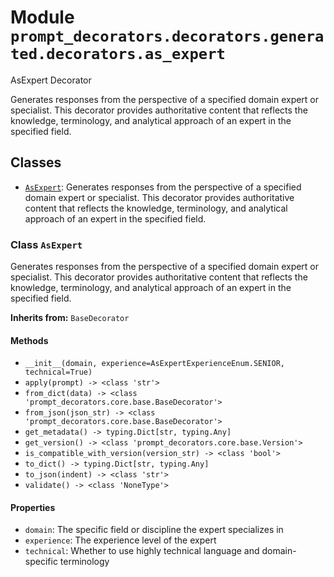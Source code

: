 # Module `prompt_decorators.decorators.generated.decorators.as_expert`

AsExpert Decorator

Generates responses from the perspective of a specified domain expert or specialist. This decorator provides authoritative content that reflects the knowledge, terminology, and analytical approach of an expert in the specified field.

## Classes

- [`AsExpert`](#class-asexpert): Generates responses from the perspective of a specified domain expert or specialist. This decorator provides authoritative content that reflects the knowledge, terminology, and analytical approach of an expert in the specified field.

### Class `AsExpert`

Generates responses from the perspective of a specified domain expert or specialist. This decorator provides authoritative content that reflects the knowledge, terminology, and analytical approach of an expert in the specified field.

**Inherits from:** `BaseDecorator`

#### Methods

- `__init__(domain, experience=AsExpertExperienceEnum.SENIOR, technical=True)`
- `apply(prompt) -> <class 'str'>`
- `from_dict(data) -> <class 'prompt_decorators.core.base.BaseDecorator'>`
- `from_json(json_str) -> <class 'prompt_decorators.core.base.BaseDecorator'>`
- `get_metadata() -> typing.Dict[str, typing.Any]`
- `get_version() -> <class 'prompt_decorators.core.base.Version'>`
- `is_compatible_with_version(version_str) -> <class 'bool'>`
- `to_dict() -> typing.Dict[str, typing.Any]`
- `to_json(indent) -> <class 'str'>`
- `validate() -> <class 'NoneType'>`
#### Properties

- `domain`: The specific field or discipline the expert specializes in
- `experience`: The experience level of the expert
- `technical`: Whether to use highly technical language and domain-specific terminology
